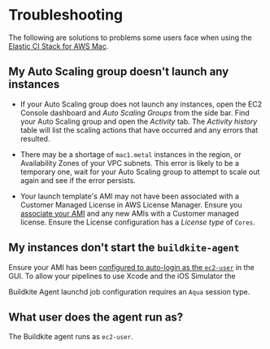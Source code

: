 # Troubleshooting

The following are solutions to problems some users face when using the [Elastic CI Stack for AWS Mac](https://github.com/buildkite/elastic-mac-for-aws).

## My Auto Scaling group doesn't launch any instances

* If your Auto Scaling group does not launch any instances, open the EC2 Console
dashboard and *Auto Scaling Groups* from the side bar. Find your Auto Scaling
group and open the *Activity* tab. The *Activity history* table will list the
scaling actions that have occurred and any errors that resulted.

* There may be a shortage of `mac1.metal` instances in the region, or Availability
Zones of your VPC subnets. This error is likely to be a temporary one, wait for your
Auto Scaling group to attempt to scale out again and see if the error persists.

* Your launch template's AMI may not have been associated with a Customer
Managed License in AWS License Manager. Ensure you [associate your AMI](/docs/agent/v3/elastic-ci-stack-for-ec2-mac/autoscaling-mac-metal#step-3-associate-your-ami-with-a-customer-managed-license-in-aws-license-manager)
and any new AMIs with a Customer managed license. Ensure the License
configuration has a *License type* of `Cores`.

## My instances don't start the `buildkite-agent`

Ensure your AMI has been [configured to auto-login as the `ec2-user`](/docs/agent/v3/elastic-ci-stack-for-ec2-mac/autoscaling-mac-metal#step-2-build-an-ami)
in the GUI. To allow your pipelines to use Xcode and the iOS Simulator the

Buildkite Agent launchd job configuration requires an `Aqua` session type.

## What user does the agent run as?

The Buildkite agent runs as `ec2-user`.

